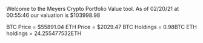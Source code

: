 Welcome to the Meyers Crypto Portfolio Value tool. 
As of 02/20/21 at 00:55:46 our valuation is $103998.98 

BTC Price = $55891.04
 ETH Price = $2029.47
BTC Holdings = 0.98BTC
 ETH holdings = 24.255477532ETH 
